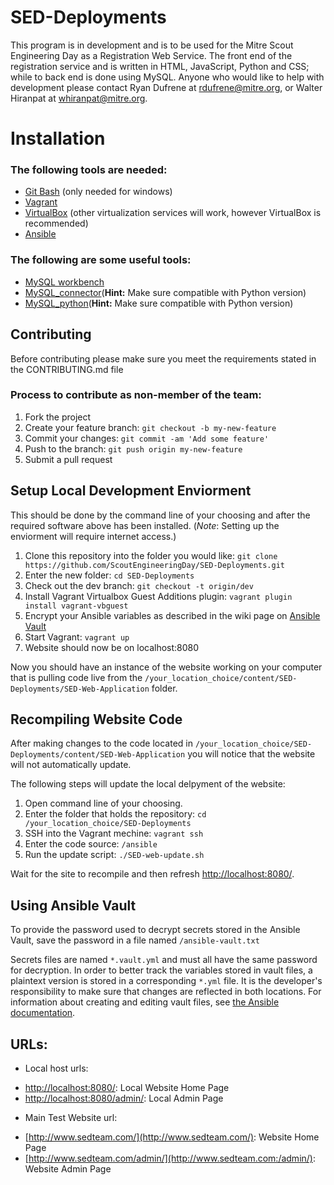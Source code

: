# SED-Deployments

This program is in development and is to be used for the Mitre Scout Engineering Day as a Registration Web Service. The front end of the registration service and is written in HTML, JavaScript, Python and CSS; while to back end is done using MySQL. Anyone who would like to help with development please contact Ryan Dufrene at rdufrene@mitre.org, or Walter Hiranpat at whiranpat@mitre.org.


# Installation

### The following tools are needed:
- [Git Bash](https://git-for-windows.github.io/) (only needed for windows)
- [Vagrant](https://www.vagrantup.com/)
- [VirtualBox](https://www.virtualbox.org/wiki/Downloads) (other virtualization services will work, however VirtualBox is recommended)
- [Ansible](http://docs.ansible.com/ansible/latest/intro_installation.html)

### The following are some useful tools:
- [MySQL workbench](http://dev.mysql.com/downloads/workbench/)
- [MySQL_connector](https://dev.mysql.com/downloads/connector/c/6.0.html)(**Hint:** Make sure compatible with Python version)
- [MySQL_python](https://pypi.python.org/pypi/MySQL-python/1.2.5)(**Hint:** Make sure compatible with Python version)


## Contributing
Before contributing please make sure you meet the requirements stated in the CONTRIBUTING.md file

### Process to contribute as non-member of the team:
1. Fork the project
2. Create your feature branch: `git checkout -b my-new-feature`
3. Commit your changes: `git commit -am 'Add some feature'`
4. Push to the branch: `git push origin my-new-feature`
5. Submit a pull request


## Setup Local Development Enviorment
This should be done by the command line of your choosing and after the required software above has been installed. (*Note*: Setting up the enviorment will require internet access.)

1. Clone this repository into the folder you would like: `git clone https://github.com/ScoutEngineeringDay/SED-Deployments.git`
2. Enter the new folder: `cd SED-Deployments`
3. Check out the dev branch: `git checkout -t origin/dev`
4. Install Vagrant Virtualbox Guest Additions plugin: `vagrant plugin install vagrant-vbguest`
5. Encrypt your Ansible variables as described in the wiki page on [Ansible Vault](https://github.com/ScoutEngineeringDay/SED-Deployments/wiki/Ansible-Vault)
6. Start Vagrant: `vagrant up`
7. Website should now be on localhost:8080

Now you should have an instance of the website working on your computer that is pulling code live from the `/your_location_choice/content/SED-Deployments/SED-Web-Application` folder. 

## Recompiling Website Code
After making changes to the code located in `/your_location_choice/SED-Deployments/content/SED-Web-Application` you will notice that the website will not automatically update.

The following steps will update the local delpyment of the website:
1. Open command line of your choosing.
2. Enter the folder that holds the repository: `cd /your_location_choice/SED-Deployments`
3. SSH into the Vagrant mechine: `vagrant ssh`
4. Enter the code source: `/ansible`
5. Run the update script: `./SED-web-update.sh`

Wait for the site to recompile and then refresh [http://localhost:8080/](http://localhost:8000/).


## Using Ansible Vault
To provide the password used to decrypt secrets stored in the Ansible Vault, save the password in a file named `/ansible-vault.txt`

Secrets files are named `*.vault.yml` and must all have the same password for decryption. In order to better track the variables stored in vault files, a plaintext version is stored in a corresponding `*.yml` file. It is the developer's responsibility to make sure that changes are reflected in both locations. For information about creating and editing vault files, see [the Ansible documentation](https://docs.ansible.com/ansible/latest/vault.html).


## URLs:

- Local host urls:
* [http://localhost:8080/](http://localhost:8000/): Local Website Home Page
* [http://localhost:8080/admin/](http://localhost:8000/admin/): Local	Admin Page

- Main Test Website url:
* [http://www.sedteam.com/](http://www.sedteam.com/): Website Home Page
* [http://www.sedteam.com/admin/](http://www.sedteam.com:/admin/): Website Admin Page
